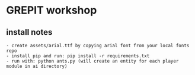 GREPIT workshop
===============

install notes
-------------
    - create assets/arial.ttf by copying arial font from your local fonts repo
    - install pip and run: pip install -r requirements.txt
    - run with: python ants.py (will create an entity for each player module in ai directory)
